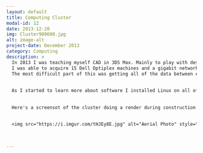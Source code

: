 ```yaml
---
layout: default
title: Computing Cluster
modal-id: 12
date: 2013-12-20
img: Cluster900600.jpg
alt: image-alt
project-date: December 2013
category: Computing
description: >
  In 2013 I was teaching myself CAD in 3DS Max. Mainly to play with designing cars and other vehicles. I wanted to be able to create photorealistic renders, but they were taking nearly 8 hours per frame on the computer I had. 
  I was able to acquire 15 Dell Optiplex machines and a gigabit network switch and connect them all together. From there I used VRay's build in master-slave rendering solution to get running on my project. For renders over 10 mintues, they were significantly faster running on this cluster.
  The most difficult part of this was getting all of the data between each of the machines.
  
  
  As I started to learn more about software I installed Linux on all of them and started experimenting with large scale calculations. I learned a lot by doing this, but didn't ultimately apply it to anything. Cloud computing has become so simple and inexpensive that there's little reason to do something like this.     
  
  
  Here's a screensot of the cluster doing a render during construction. Each square on the right represents a core working on a section of the image. 
  
  
  <img src="https://i.imgur.com/tHJEy8E.jpg" alt="Aerial Photo" style="width: 80%;"/>

  
  
---
```

